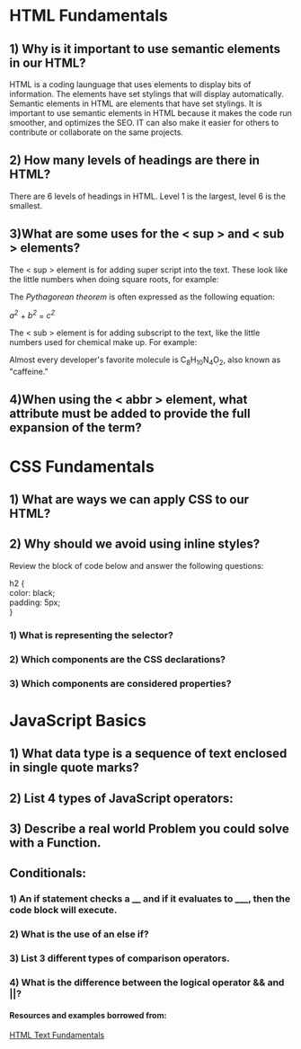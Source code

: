 # HTML Fundamentals
## 1) Why is it important to use semantic elements in our HTML?

HTML is a coding launguage that uses elements to display bits of information. The elements have set stylings that will display automatically. Semantic elements in HTML are elements that have set stylings. It is important to use semantic elements in HTML because it makes the code run smoother, and optimizes the SEO. IT can also make it easier for others to contribute or collaborate on the same projects. 
## 2) How many levels of headings are there in HTML?
There are 6 levels of headings in HTML. Level 1 is the largest, level 6 is the smallest. 

## 3)What are some uses for the < sup > and < sub > elements?

The < sup > element is for adding super script into the text. These look like the little numbers when doing square roots, for example: <br>
<p>The <em>Pythagorean theorem</em> is often expressed as the following equation:</p>

<p>
  <var>a<sup>2</sup></var> + <var>b<sup>2</sup></var> = <var>c<sup>2</sup></var>
</p>

The < sub > element is for adding subscript to the text, like the little numbers used for chemical make up. For example: 
<p>
  Almost every developer's favorite molecule is C<sub>8</sub>H<sub>10</sub>N<sub>4</sub>O<sub>2</sub>, also known as
  "caffeine."
</p>



##  4)When using the < abbr > element, what attribute must be added to provide the full expansion of the term?

# CSS Fundamentals

## 1) What are ways we can apply CSS to our HTML?

## 2) Why should we avoid using inline styles?

Review the block of code below and answer the following questions:

   h2 { <br>
     color: black;<br>
     padding: 5px;<br>
   }

### 1) What is representing the selector?
### 2) Which components are the CSS declarations?
### 3) Which components are considered properties?

# JavaScript Basics

## 1) What data type is a sequence of text enclosed in single quote marks?
## 2) List 4 types of JavaScript operators:
## 3) Describe a real world Problem you could solve with a Function.

## Conditionals:
### 1) An if statement checks a __ and if it evaluates to ___, then the code block will execute.
### 2) What is the use of an else if?
### 3) List 3 different types of comparison operators.
### 4) What is the difference between the logical operator && and ||?


#### Resources and examples borrowed from:
[HTML Text Fundamentals](https://developer.mozilla.org/en-US/docs/Learn/HTML/Introduction_to_HTML/HTML_text_fundamentals)